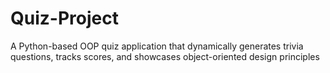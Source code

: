 # Quiz-Project
A Python-based OOP quiz application that dynamically generates trivia questions, tracks scores, and showcases object-oriented design principles
